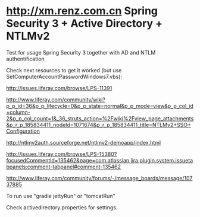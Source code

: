 http://xm.renz.com.cn
Spring Security 3 + Active Directory + NTLMv2
===========================================

Test for usage Spring Security 3 together with AD and NTLM authentification

Check next resources to get it worked (but use SetComputerAccountPasswordWindows7.vbs):


http://issues.liferay.com/browse/LPS-11391

http://www.liferay.com/community/wiki?p_p_id=36&p_p_lifecycle=0&p_p_state=normal&p_p_mode=view&p_p_col_id=column-2&p_p_col_count=1&_36_struts_action=%2Fwiki%2Fview_page_attachments&p_r_p_185834411_nodeId=1071674&p_r_p_185834411_title=NTLMv2+SSO+Configuration

http://ntlmv2auth.sourceforge.net/ntlmv2-demoapp/index.html

http://issues.liferay.com/browse/LPS-15380?focusedCommentId=135462&page=com.atlassian.jira.plugin.system.issuetabpanels:comment-tabpanel#comment-135462

http://www.liferay.com/community/forums/-/message_boards/message/10737885

To run use "gradle jettyRun" or "tomcatRun"

Check activedirectory.properties for settings.

